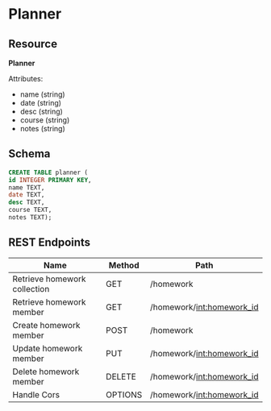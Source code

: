 # Planner

## Resource

**Planner**

Attributes:

* name (string)
* date (string)
* desc (string)
* course (string)
* notes (string)

## Schema

```sql
CREATE TABLE planner (
id INTEGER PRIMARY KEY,
name TEXT,
date TEXT,
desc TEXT,
course TEXT,
notes TEXT);
```

## REST Endpoints

Name                           | Method | Path
-------------------------------|--------|------------------
Retrieve homework collection | GET    | /homework
Retrieve homework member     | GET    | /homework/<int:homework_id>
Create homework member       | POST   | /homework
Update homework member       | PUT    | /homework/<int:homework_id>
Delete homework member       | DELETE | /homework/<int:homework_id>
Handle Cors                  | OPTIONS | /homework/<int:homework_id>
